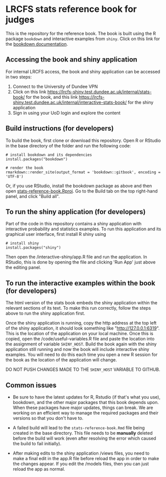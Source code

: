 # LRCFS stats reference book for judges
This is the repository for the reference book. The book is built using the R package `bookdown` and interactive examples from `shiny`. Click on this link for the [bookdown documentation](https://bookdown.org/yihui/bookdown/).

## Accessing the book and shiny application

For internal LRCFS access, the book and shiny application can be accessed in two steps:

1. Connect to the University of Dundee VPN
2. Click on this link <https://lrcfs-shiny.test.dundee.ac.uk/internal/stats-book/> for the book, and this link <https://lrcfs-shiny.test.dundee.ac.uk/internal/interactive-stats-book/> for the shiny application
3. Sign in using your UoD login and explore the content

## Build instructions (for developers)
To build the book, first clone or download this repository. Open R or RStudio in the base directory of the folder and run the following code:
```
# install bookdown and its dependencies
install.packages("bookdown")

# render the book
rmarkdown::render_site(output_format = 'bookdown::gitbook', encoding = 'UTF-8')
```

Or, if you use RStudio, install the bookdown package as above and then open [stats-reference-book.Rproj](stats-reference-book.Rproj). Go to the Build tab on the top right-hand panel, and click "Build all".

## To run the shiny application (for developers)

Part of the code in this repository contains a shiny application with interactive probability and statistics examples. To run this application and its graphical user interface, first install R shiny using 
```
# install shiny
install.packages("shiny")
```
Then open the /interactive-shiny/app.R file and run the application. In RStudio, this is done by opening the file and clicking 'Run App' just above the editing panel. 

## To run the interactive examples within the book (for developers)

The html version of the stats book embeds the shiny application within the relevant sections of its text. To make this run correctly, follow the steps above to run the shiny application first. 

Once the shiny application is running, copy the http address at the top left of the shiny application, it should look something like "http://127.0.0.1:6319". This is the location of the application on your local machine. Once this is copied, open the /code/useful-variables.R file and paste the location into the assignment of variable `SHINY_HOST`. Build the book again with the shiny application still running and now the book will include interactive shiny examples. You will need to do this each time you open a new R session for the book as the location of the application will change.

DO NOT PUSH CHANGES MADE TO THE `SHINY_HOST` VARIABLE TO GITHUB.

## Common issues

- Be sure to have the latest updates for R, Rstudio (if that's what you use), bookdown, and the other major packages that this book depends upon. When these packages have major updates, things can break. We are working on an efficient way to manage the required packages and their versions so that you don't have to.

- A failed build will lead to the `stats-reference-book.Rmd` file being created in the base directory. This file needs to be **manually** deleted before the build will work (even after resolving the error which caused the build to fail initially).

- After making edits to the shiny application /views files, you need to make a final edit in the app.R file before reload the app in order to make the changes appear. If you edit the /models files, then you can just reload the app as normal.
